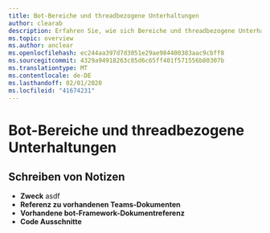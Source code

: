 ```yaml
---
title: Bot-Bereiche und threadbezogene Unterhaltungen
author: clearab
description: Erfahren Sie, wie sich Bereiche und threadbezogene Unterhaltungen auf Ihren bot für Microsoft Teams auswirken.
ms.topic: overview
ms.author: anclear
ms.openlocfilehash: ec244aa397d7d3051e29ae984400383aac9cbff8
ms.sourcegitcommit: 4329a94918263c85d6c65ff401f571556b80307b
ms.translationtype: MT
ms.contentlocale: de-DE
ms.lasthandoff: 02/01/2020
ms.locfileid: "41674231"
---
```

# <a name="bot-scopes-and-threaded-conversations"></a>Bot-Bereiche und threadbezogene Unterhaltungen

## <a name="writing-notes"></a>Schreiben von Notizen

 * **Zweck** asdf
 * **Referenz zu vorhandenen Teams-Dokumenten**[]()
 * **Vorhandene bot-Framework-Dokumentreferenz**[]()
 * **Code Ausschnitte**[]()